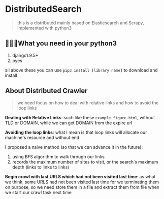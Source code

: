 # DistributedSearch

> this is a distributed mainly based on Elasticsearch and Scrapy, implemented with python3

## What you need in your python3

1. django1.9.5+
2. pyes

all above these you can use `pip3 install [library name]` to download and install

## About Distributed Crawler

> we need focus on how to deal with relative links and how to avoid the loop links

**Dealing with Relative Links**: such like these `example.figure.html`, without TLD or DOMAIN, while we can get DOMAIN from the expire url

**Avoiding the loop links**: what I mean is that loop links will allocate our machine's resource and without end

I proposed a naive method (so that we can advance it in the future):
1. using BFS algorithm to walk through our links
2. records the maximum number of sites to visit, or the search's maximum depth (links to links to links)

**Begin crawl with last URLS which had not been visited last time**: as what we think, some URLS had not been visited last time for we terminating them on purpose,
	so we need store them in a file and extract them from file when we start our crawl task next time

